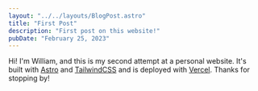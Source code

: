 ```yaml
---
layout: "../../layouts/BlogPost.astro"
title: "First Post"
description: "First post on this website!"
pubDate: "February 25, 2023"
---
```


Hi! I'm William, and this is my second attempt at a personal website. It's built with [Astro](https://astro.build/) and [TailwindCSS](https://tailwindcss.com/) and is deployed with [Vercel](https://vercel.com/). Thanks for stopping by!
